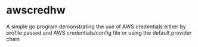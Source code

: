 # awscredhw
A simple go program demonstrating the use of AWS credentials either by profile passed and AWS credentials/config file or using the default provider chain
